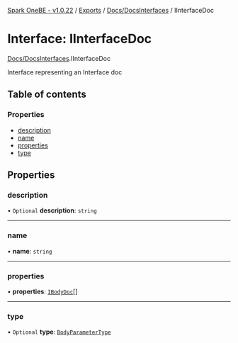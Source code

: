 [Spark OneBE - v1.0.22](../README.md) / [Exports](../modules.md) / [Docs/DocsInterfaces](../modules/Docs_DocsInterfaces.md) / IInterfaceDoc

# Interface: IInterfaceDoc

[Docs/DocsInterfaces](../modules/Docs_DocsInterfaces.md).IInterfaceDoc

Interface representing an Interface doc

## Table of contents

### Properties

- [description](Docs_DocsInterfaces.IInterfaceDoc.md#description)
- [name](Docs_DocsInterfaces.IInterfaceDoc.md#name)
- [properties](Docs_DocsInterfaces.IInterfaceDoc.md#properties)
- [type](Docs_DocsInterfaces.IInterfaceDoc.md#type)

## Properties

### description

• `Optional` **description**: `string`

___

### name

• **name**: `string`

___

### properties

• **properties**: [`IBodyDoc`](Docs_DocsInterfaces.IBodyDoc.md)[]

___

### type

• `Optional` **type**: [`BodyParameterType`](../enums/Docs_DocsInterfaces.BodyParameterType.md)
